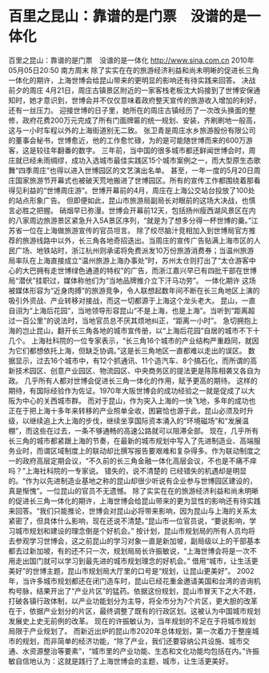 # 百里之昆山：靠谱的是门票　没谱的是一体化

百里之昆山：靠谱的是门票　没谱的是一体化
http://www.sina.com.cn  2010年05月05日20:50  南方周末
除了实实在在的旅游经济利益和尚未明晰的促进长三角一体化的期许，上海世博会给昆山带来的更明显的影响还有待实践来回答。
决战前夕的周庄
4月21日，周庄古镇景区附近的一家客栈老板沈大妈接到了世博安保通知时，她才意识到，世博会并不仅仅意味着政府整天宣传的旅游收入增加的利好，还有一丝压力。
迎接世博的日子里，她所在的周庄古镇经历了一次改头换面的整修，政府花费200万元完成了所有门面牌匾的统一规划、安装，齐刷刷地一般高，这与一小时车程以外的上海街道别无二致。
张卫青是周庄水乡旅游股份有限公司的董事会秘书，世博愈近，他的工作愈忙碌，为的是可能随世博而来的600万游客，这是较往年翻番的数字。
三年前，当中国的很多城市都还鲜闻世博会时，周庄就已经未雨绸缪，成功入选城市最佳实践区15个城市案例之一，而大型原生态歌舞“四季周庄”也得以进入世博园区的文艺演出名单。
甚至，一年一度的5月20日周庄国家旅游节开幕式也被破天荒地搬进了世博园区。所有的宣传工作都围绕着那看得见利益的“世博周庄游”。世博开幕前的4月，周庄在上海公交站台投放了100处的站点形象广告。
但即便如此，昆山市旅游局副局长对眼前的这场大决战，也慎言必胜之把握。
硝烟早已弥漫。世博会开幕前12天，包括扬州瘦西湖风景区在内的八家周边旅游景区紧急升入5A景区序列，“就是为了想多分得一杯世博的羹。”江苏省一位在上海做旅游宣传的官员坦言。
除了绞尽脑汁竞相加入到世博局官方推荐的旅游线路中以外，长三角各地奇招迭出。当周庄的宣传广告贴满上海市区的人民广场、地铁站时，浙江杭州则承诺将免费派发10万份旅游消费券；当温州旅游局率队在上海直接成立“温州旅游上海办事处”时，苏州太仓则打出了“太仓游客中心的大巴拥有走世博绿色通道的特权”的广告，而浙江嘉兴早已有四批干部在世博局“潜伏”挂职过，媒体称他们为“当地品牌推介立下汗马功劳”。
一体化期许
这场被媒体形容为“近身肉搏”的旅游竞争，令人联想起数年间不断在长三角地区上演的吸引外资战、产业转移对接战，而这一切都源于上海这个龙头老大。
昆山，一直自诩为“上海后花园”，当地领导形容昆山“不是上海，也是上海”。当听到“距离超过一百公里”的说法时，当地官员总不厌其烦地纠正，“距离一小时”。
急切拥抱上海的岂止昆山，翻开长三角各地的城市宣传册，以“上海后花园”自居的城市不下十几个。
上海社科院的一位专家表示，“长三角16个城市的产业结构严重趋同，就因为它们都想依托上海，但缺乏协调。”这是长三角地区一直都难以走出的误区。
数据显示，过去16个城市中，有12个抓通讯、11个造汽车、8个搞石化，而所谓的高新技术园区、创意产业园区、物流园区、中央商务区的提法更是陈陈相袭又各自为政。
几乎所有人都对世博会促进长三角一体化的作用，赋予更高的期待。
这样的期待，有国际经验作为佐证。1970年大阪世博会的成功经验之一就是促成了以大阪为中心的关西城市群。
而对于昆山，作为突入上海的一快飞地，多年的成功也正在于把上海十多年来转移的产业照单全收，困窘恰也源于此，昆山必须及时升级，以继续追上大上海的步伐，继续坐享国际资本涌入的“环境磁场”和“发展温棚”，而这些在过去，一条不够通畅的高速公路就可以阻滞全部。
现在，几乎所有长三角的城市都紧跟上海的节奏，在最新的城市规划中写入了先进制造业、高端服务业时，而谓区域制度上的联动却比撰写报告要艰难和复杂得多。作为联动制度之一的政府高层定期会议，“不久前的长三角金融一体化高层会议，不也是不痛不痒吗？”上海社科院的一专家说。
错失的，说不清楚的
已经错失的机遇却是明显的。“作为以先进制造业基地之称的昆山却很少听说有企业参与世博园区建设的，真是惭愧”。一位昆山的官员不无遗憾。
除了实实在在的旅游经济利益和尚未明晰的促进长三角一体化的期许，上海世博会给昆山带来的更为显性的影响还有待实践来回答。“我们只能推论，世博会对昆山必将带来影响，因为昆山与上海的关系太紧密了，但具体什么影响，现在还说不清楚。”昆山市一位官员说，“要说影响，学习城市规划和建设的理念倒是个好机会。”
按计划，昆山市规划局的所有人员均将去参观学习世博会，这之前昆山的学习对象一直是新加坡，副局级以上的干部基本都去过新加坡，有的还不只一次，规划局局长许振敏说，“上海世博会将是一次不用走出国门就可以学习到最先进的城市规划理念的好机会。”
借用“城市，让生活更美好”的世博主题，昆山市规划局大厅里的口号是“规划，让昆山更美好”。
2002年，当许多城市规划都还在闭门造车时，昆山已经花重金邀请美国和台湾的咨询机构号脉，结果开出了“产业片区”的猛药。依据这份规划，昆山市冒天下之大不韪，打破各镇行政体制，以产业功能划分为主导，将全市分为7个片区，更大胆的改革在于，依据产业划分的片区，最终调整了既有的行政区划。这被认为中国城市规划发展史上史无前例的改革。
现在的许振敏认为，当年规划的不足在于将城市规划局限于产业规划了。
而新近出炉的昆山市2020年总体规划，第一次着力于整座城市的规划，而非简单的经济功能，“除了产业，我们还要容纳公共设施、城市交通、水资源整治等要素”，“城市里的产业功能、生态和文化功能均包括在内。”许振敏自信地认为：这就是践行了上海世博会的主题，城市，让生活更美好。

